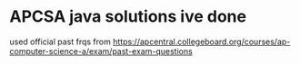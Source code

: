 # APCSA java solutions ive done
 used official past frqs from https://apcentral.collegeboard.org/courses/ap-computer-science-a/exam/past-exam-questions
